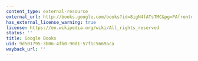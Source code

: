 ```yaml
---
content_type: external-resource
external_url: http://books.google.com/books?id=8igN4fATsTMC&pg=PAfrontcover
has_external_license_warning: true
license: https://en.wikipedia.org/wiki/All_rights_reserved
status: ''
title: Google Books
uid: 9d501795-3b06-4fb0-90d1-57f1c5669aca
wayback_url: ''
---
```

